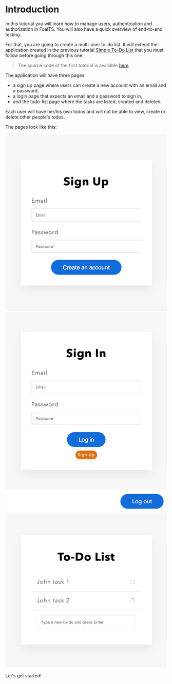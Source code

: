 # Introduction

In this tutorial you will learn how to manage users, authentication and authorization in FoalTS. You will also have a quick overview of end-to-end testing.

For that, you are going to create a multi-user to-do list. It will extend the application created in the previous tutorial [Simple To-Do List](../simple-to-do-list/1-installation.md) that you must follow before going through this one.

> The source code of the first tutorial is available [here](https://foalts.org/simple-todo-list-source-code.zip).

The application will have three pages:

* a sign up page where users can create a new account with an email and a password,
* a login page that expects an email and a password to sign in,
* and the todo-list page where the tasks are listed, created and deleted.

Each user will have her/his own todos and will not be able to view, create or delete other people's todos.

The pages look like this:

![Sign up page](../../.gitbook/assets/signup.png) ![Login page](../../.gitbook/assets/signin.png) ![To-do list page](../../.gitbook/assets/todo-list.png)

Let's get started!

